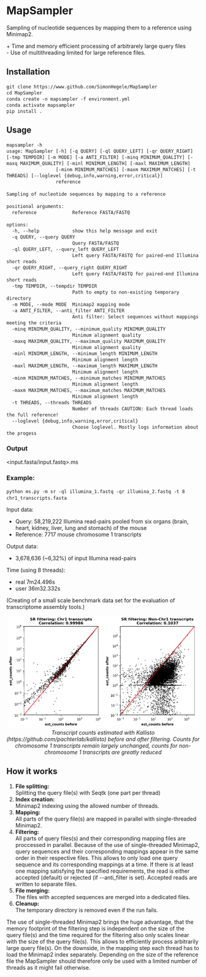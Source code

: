 # MapSampler

Sampling of nucleotide sequences by mapping them to a reference using Minimap2.

\+ Time and memory efficient processing of arbitrarely large query files<br>
\-  Use of multithreading limited for large reference files.

## Installation

```
git clone https://www.github.com/SimonHegele/MapSampler
cd MapSampler
conda create -n mapsampler -f environment.yml
conda activate mapsampler
pip install .
```

## Usage

```
mapsampler -h
usage: MapSampler [-h] [-q QUERY] [-ql QUERY_LEFT] [-qr QUERY_RIGHT] [-tmp TEMPDIR] [-m MODE] [-a ANTI_FILTER] [-minq MINIMUM_QUALITY] [-maxq MAXIMUM_QUALITY] [-minl MINIMUM_LENGTH] [-maxl MAXIMUM_LENGTH]
                  [-minm MINIMUM_MATCHES] [-maxm MAXIMUM_MATCHES] [-t THREADS] [--loglevel {debug,info,warning,error,critical}]
                  reference

Sampling of nucleotide sequences by mapping to a reference

positional arguments:
  reference             Reference FASTA/FASTQ

options:
  -h, --help            show this help message and exit
  -q QUERY, --query QUERY
                        Query FASTA/FASTQ
  -ql QUERY_LEFT, --query_left QUERY_LEFT
                        Left query FASTA/FASTQ for paired-end Illumina short reads
  -qr QUERY_RIGHT, --query_right QUERY_RIGHT
                        Left query FASTA/FASTQ for paired-end Illumina short reads
  -tmp TEMPDIR, --tempdir TEMPDIR
                        Path to empty to non-existing temporary directory
  -m MODE, --mode MODE  Minimap2 mapping mode
  -a ANTI_FILTER, --anti_filter ANTI_FILTER
                        Anti filter: Select sequences without mappings meeting the criteria
  -minq MINIMUM_QUALITY, --minimum_quality MINIMUM_QUALITY
                        Minimum alignment quality
  -maxq MAXIMUM_QUALITY, --maximum_quality MAXIMUM_QUALITY
                        Minimum alignment quality
  -minl MINIMUM_LENGTH, --minimum_length MINIMUM_LENGTH
                        Minimum alignment length
  -maxl MAXIMUM_LENGTH, --maximum_length MAXIMUM_LENGTH
                        Minimum alignment length
  -minm MINIMUM_MATCHES, --minimum_matches MINIMUM_MATCHES
                        Minimum alignment length
  -maxm MAXIMUM_MATCHES, --maximum_matches MAXIMUM_MATCHES
                        Minimum alignment length
  -t THREADS, --threads THREADS
                        Number of threads CAUTION: Each thread loads the full reference!
  --loglevel {debug,info,warning,error,critical}
                        Choose loglevel. Mostly logs information about the progess
```

### Output

<input.fasta/input.fastq>.ms

### Example:

`python ms.py -m sr -ql illumina_1.fastq -qr illumina_2.fastq -t 8 chr1_transcripts.fasta`

Input data:
- Query:     58,219,222 Illumina read-pairs pooled from six organs (brain, heart, kidney, liver, lung and stomach) of the mouse
- Reference: 7717 mouse chromosome 1 transcripts

Output data:
- 3,678,636 (~6,32%) of input Illumina read-pairs

Time (using 8 threads):
- real 7m24.496s
- user 36m32.332s

(Creating of a small scale benchmark data set for the evaluation of transcriptome assembly tools.)

<p align="center">
  <img src="ms_example.png" alt="Meine Bildunterschrift" width="500"/>
  <br>
  <em>Transcript counts estimated with Kallisto (https://github.com/pachterlab/kallisto) before and after filtering. Counts for chromosome 1 transcripts remain largely unchanged, counts for non-chromosome 1 transcripts are greatly reduced</em>
</p>

## How it works

1. **File splitting:**<br>
   Splitting the query file(s) with Seqtk (one part per thread)
2. **Index creation:**<br>
   Minimap2 indexing using the allowed number of threads.
3. **Mapping:**<br>
   All parts of the query file(s) are mapped in parallel with single-threaded Minimap2.
4. **Filtering:**<br>
   All parts of query files(s) and their corresponding mapping files are proccessed in parallel.
   Because of the use of single-threaded Minimap2, query sequences and their corresponding mappings appear in the same order in their respective files.
   This allows to only load one query sequence and its corresponding mappings at a time.
   If there is at least one mapping satisfying the specified requirements, the read is either accepted (default) or rejected (if --anti_filter is set).
   Accepted reads are written to separate files.
5. **File merging:**<br>
   The files with accepted sequences are merged into a dedicated files.
6. **Cleanup:**<br>
   The temporary directory is removed even if the run fails.

The use of single-threaded Minimap2 brings the huge advantage, that the memory footprint of the filtering step is independent on the size of the query file(s) and the time required for the filtering also only scales linear with the size of the query file(s). This allows to efficiently process arbitrarily large query file(s). On the downside, in the mapping step each thread has to load the Minimap2 index separately. Depending on the size of the reference file the MapSampler should therefore only be used with a limited number of threads as it might fail otherwise.
